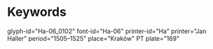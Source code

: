 # Keywords
glyph-id="Ha-06_0102"
font-id="Ha-06"
printer-id="Ha"
printer="Jan Haller"
period="1505–1525"
place="Kraków"
PT plate="169"
